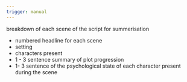 ```yaml
---
trigger: manual
---
```


<objective>
breakdown of each scene of the script for summerisation
</objective>

<output-format>

* numbered headline for each scene
* setting
* characters present
* 1 - 3 sentence summary of plot progression
* 1- 3 sentence of the psychological state of each character present during the scene

</output-format>

